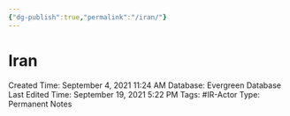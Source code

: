 ```yaml
---
{"dg-publish":true,"permalink":"/iran/"}
---
```


# Iran

Created Time: September 4, 2021 11:24 AM
Database: Evergreen Database
Last Edited Time: September 19, 2021 5:22 PM
Tags: #IR-Actor
Type: Permanent Notes
